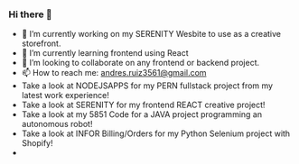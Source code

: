### Hi there 👋
- 🔭 I’m currently working on my SERENITY Wesbite to use as a creative storefront.
- 🌱 I’m currently learning frontend using React
- 👯 I’m looking to collaborate on any frontend or backend project.
- 📫 How to reach me: andres.ruiz3561@gmail.com 
- Take a look at NODEJSAPPS for my PERN fullstack project from my latest work experience!
- Take a look at SERENITY for my frontend REACT creative project!
- Take a look at my 5851 Code for a JAVA project programming an autonomous robot!
- Take a look at INFOR Billing/Orders for my Python Selenium project with Shopify!
- 
<!--
**Andresr35/Andresr35** is a ✨ _special_ ✨ repository because its `README.md` (this file) appears on your GitHub profile.

Here are some ideas to get you started:

- 🔭 I’m currently working on ...
- 🌱 I’m currently learning ...
- 👯 I’m looking to collaborate on ...
- 🤔 I’m looking for help with ...
- 💬 Ask me about ...
- 📫 How to reach me: ...
- 😄 Pronouns: ...
- ⚡ Fun fact: ...
-->
